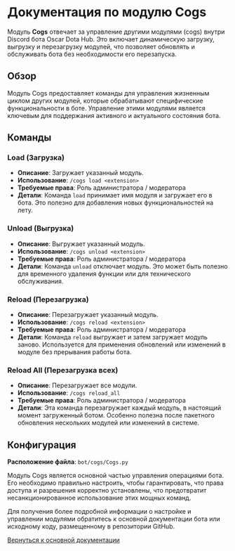 # Документация по модулю Cogs

Модуль **Cogs** отвечает за управление другими модулями (cogs) внутри Discord бота Oscar Dota Hub. Это включает динамическую загрузку, выгрузку и
перезагрузку модулей, что позволяет обновлять и обслуживать бота без необходимости его перезапуска.

## Обзор

Модуль Cogs предоставляет команды для управления жизненным циклом других модулей, которые обрабатывают специфические функциональности в боте.
Управление этими модулями является ключевым для поддержания активного и актуального состояния бота.

## Команды

### Load (Загрузка)

- **Описание**: Загружает указанный модуль.
- **Использование**: `/cogs load <extension>`
- **Требуемые права**: Роль администратора / модератора
- **Детали**: Команда `load` принимает имя модуля и загружает его в бота. Это полезно для добавления новых функциональностей на лету.

### Unload (Выгрузка)

- **Описание**: Выгружает указанный модуль.
- **Использование**: `/cogs unload <extension>`
- **Требуемые права**: Роль администратора / модератора
- **Детали**: Команда `unload` отключает модуль. Это может быть полезно для временного удаления функции или для технического обслуживания.

### Reload (Перезагрузка)

- **Описание**: Перезагружает указанный модуль.
- **Использование**: `/cogs reload <extension>`
- **Требуемые права**: Роль администратора / модератора
- **Детали**: Команда `reload` выгружает и затем загружает модуль заново. Используется для применения обновлений или изменений в модуле без прерывания
  работы бота.

### Reload All (Перезагрузка всех)

- **Описание**: Перезагружает все модули.
- **Использование**: `/cogs reload_all`
- **Требуемые права**: Роль администратора / модератора
- **Детали**: Эта команда перезагружает каждый модуль, в настоящий момент загруженный ботом. Особенно полезна после пакетного обновления нескольких
  модулей или изменений в системе.

## Конфигурация

**Расположение файла**: `bot/cogs/Cogs.py`

Модуль Cogs является основной частью управления операциями бота. Его необходимо правильно настроить, чтобы гарантировать, что права доступа и
разрешения корректно установлены, что предотвратит несанкционированное использование этих мощных команд.

Для получения более подробной информации о настройке и управлении модулями обратитесь к основной документации бота или исходному коду, размещенному в
репозитории GitHub.

[Вернуться к основной документации](https://github.com/overklassniy/Oscar_Dota_Hub_Discord_Bot/docs/ru/Документация.md)
